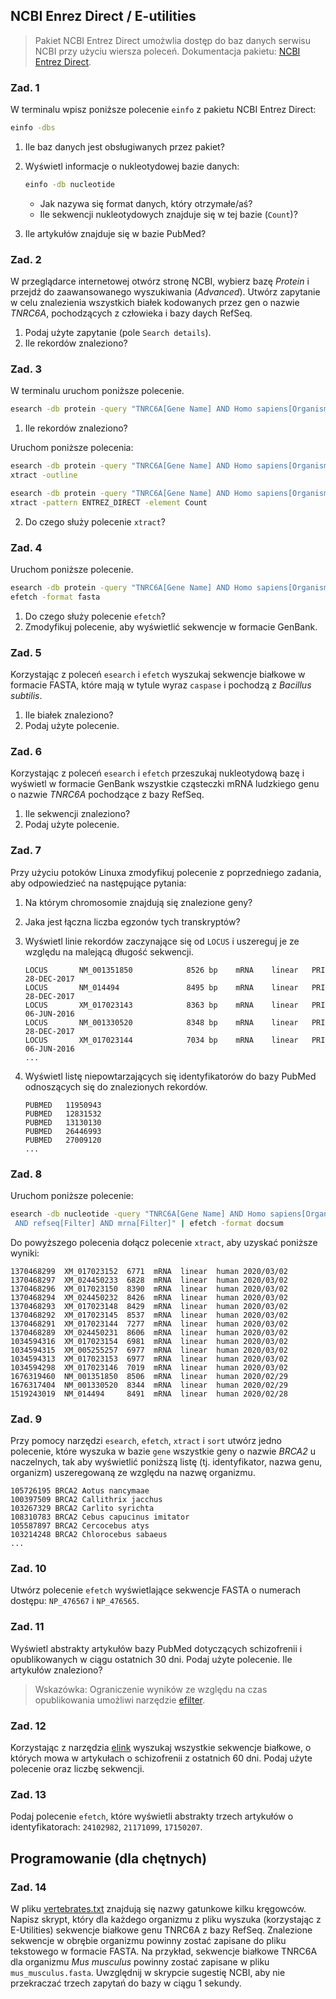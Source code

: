 ## NCBI Enrez Direct / E-utilities

> Pakiet NCBI Entrez Direct umożwlia dostęp do baz danych serwisu NCBI przy użyciu wiersza poleceń. Dokumentacja pakietu: [NCBI Entrez Direct](https://www.ncbi.nlm.nih.gov/books/NBK179288/).


### Zad. 1
W terminalu wpisz poniższe polecenie `einfo` z pakietu NCBI Entrez Direct:

```bash
einfo -dbs
```

1. Ile baz danych jest obsługiwanych przez pakiet?
2. Wyświetl informacje o nukleotydowej bazie danych:

   ```bash
   einfo -db nucleotide
   ```

   * Jak nazywa się format danych, który otrzymałe/aś?
   * Ile sekwencji nukleotydowych znajduje się w tej bazie (`Count`)?
3. Ile artykułów znajduje się w bazie PubMed?


### Zad. 2
W przeglądarce internetowej otwórz stronę NCBI, wybierz bazę *Protein* i przejdź do zaawansowanego wyszukiwania (*Advanced*). Utwórz zapytanie w celu znalezienia wszystkich białek kodowanych przez gen o nazwie *TNRC6A*, pochodzących z człowieka i bazy daych RefSeq. 

1. Podaj użyte zapytanie (pole `Search details`). 
2. Ile rekordów znaleziono?


### Zad. 3
W terminalu uruchom poniższe polecenie.

```bash
esearch -db protein -query "TNRC6A[Gene Name] AND Homo sapiens[Organism] AND refseq[Filter]"
```

1. Ile rekordów znaleziono?

Uruchom poniższe polecenia:

```bash
esearch -db protein -query "TNRC6A[Gene Name] AND Homo sapiens[Organism] AND refseq[Filter]" | \
xtract -outline
```

```bash
esearch -db protein -query "TNRC6A[Gene Name] AND Homo sapiens[Organism] AND refseq[Filter]" | \
xtract -pattern ENTREZ_DIRECT -element Count
```

2. Do czego służy polecenie `xtract`?


### Zad. 4
Uruchom poniższe polecenie.

```bash
esearch -db protein -query "TNRC6A[Gene Name] AND Homo sapiens[Organism] AND refseq[Filter]" | \
efetch -format fasta
```

1. Do czego służy polecenie `efetch`?
2. Zmodyfikuj polecenie, aby wyświetlić sekwencje w formacie GenBank.


### Zad. 5
Korzystając z poleceń `esearch` i `efetch` wyszukaj sekwencje białkowe w formacie FASTA, które mają w tytule wyraz `caspase` i pochodzą z *Bacillus subtilis*.

1. Ile białek znaleziono?
2. Podaj użyte polecenie.


### Zad. 6
Korzystając z poleceń `esearch` i `efetch` przeszukaj nukleotydową bazę i wyświetl w formacie GenBank wszystkie cząsteczki mRNA ludzkiego genu o nazwie *TNRC6A* pochodzące z bazy RefSeq. 

1. Ile sekwencji znaleziono?
2. Podaj użyte polecenie.


### Zad. 7
Przy użyciu potoków Linuxa zmodyfikuj polecenie z poprzedniego zadania, aby odpowiedzieć na następujące pytania:

1. Na którym chromosomie znajdują się znalezione geny?
2. Jaka jest łączna liczba egzonów tych transkryptów?
3. Wyświetl linie rekordów zaczynające się od `LOCUS` i uszereguj je ze względu na malejącą długość sekwencji.
   
   ```
   LOCUS       NM_001351850            8526 bp    mRNA    linear   PRI 28-DEC-2017
   LOCUS       NM_014494               8495 bp    mRNA    linear   PRI 28-DEC-2017
   LOCUS       XM_017023143            8363 bp    mRNA    linear   PRI 06-JUN-2016
   LOCUS       NM_001330520            8348 bp    mRNA    linear   PRI 28-DEC-2017
   LOCUS       XM_017023144            7034 bp    mRNA    linear   PRI 06-JUN-2016
   ...
   ```

4. Wyświetl listę niepowtarzających się identyfikatorów do bazy PubMed odnoszących się do znalezionych rekordów.
    
    ```
    PUBMED   11950943
    PUBMED   12831532
    PUBMED   13130130
    PUBMED   26446993
    PUBMED   27009120
    ...
    ```


### Zad. 8
Uruchom poniższe polecenie:

```bash
esearch -db nucleotide -query "TNRC6A[Gene Name] AND Homo sapiens[Organism] \
 AND refseq[Filter] AND mrna[Filter]" | efetch -format docsum
```

Do powyższego polecenia dołącz polecenie `xtract`, aby uzyskać poniższe wyniki:

```
1370468299  XM_017023152  6771  mRNA  linear  human 2020/03/02
1370468297  XM_024450233  6828  mRNA  linear  human 2020/03/02
1370468296  XM_017023150  8390  mRNA  linear  human 2020/03/02
1370468294  XM_024450232  8426  mRNA  linear  human 2020/03/02
1370468293  XM_017023148  8429  mRNA  linear  human 2020/03/02
1370468292  XM_017023145  8537  mRNA  linear  human 2020/03/02
1370468291  XM_017023144  7277  mRNA  linear  human 2020/03/02
1370468289  XM_024450231  8606  mRNA  linear  human 2020/03/02
1034594316  XM_017023154  6981  mRNA  linear  human 2020/03/02
1034594315  XM_005255257  6977  mRNA  linear  human 2020/03/02
1034594313  XM_017023153  6977  mRNA  linear  human 2020/03/02
1034594298  XM_017023146  7019  mRNA  linear  human 2020/03/02
1676319460  NM_001351850  8506  mRNA  linear  human 2020/02/29
1676317404  NM_001330520  8344  mRNA  linear  human 2020/02/29
1519243019  NM_014494     8491  mRNA  linear  human 2020/02/28
```

### Zad. 9
Przy pomocy narzędzi `esearch`, `efetch`, `xtract` i `sort` utwórz jedno polecenie, które wyszuka w bazie `gene` wszystkie geny o nazwie *BRCA2* u naczelnych, tak aby wyświetlić poniższą listę (tj. identyfikator, nazwa genu, organizm) uszeregowaną ze względu na nazwę organizmu.

```
105726195 BRCA2 Aotus nancymaae
100397509 BRCA2 Callithrix jacchus
103267329 BRCA2 Carlito syrichta
108310783 BRCA2 Cebus capucinus imitator
105587897 BRCA2 Cercocebus atys
103214248 BRCA2 Chlorocebus sabaeus
...
```

### Zad. 10
Utwórz polecenie `efetch` wyświetlające sekwencje FASTA o numerach dostępu: `NP_476567` i `NP_476565`.


### Zad. 11
Wyświetl abstrakty artykułów bazy PubMed dotyczących schizofrenii i opublikowanych w ciągu ostatnich 30 dni. Podaj użyte polecenie. Ile artykułów znaleziono?

> Wskazówka: Ograniczenie wyników ze względu na czas opublikowania umożliwi narzędzie [efilter](https://www.ncbi.nlm.nih.gov/books/NBK179288/#chapter6.Searching_and_Filtering).


### Zad. 12
Korzystając z narzędzia [elink](https://www.ncbi.nlm.nih.gov/books/NBK179288/#chapter6.Writing_Commands_on_Multiple_Li) wyszukaj wszystkie sekwencje białkowe, o których mowa w artykułach o schizofrenii z ostatnich 60 dni. Podaj użyte polecenie oraz liczbę sekwencji.


### Zad. 13
Podaj polecenie `efetch`, które wyświetli abstrakty trzech artykułów o identyfikatorach: `24102982`, `21171099`, `17150207`.


## Programowanie (dla chętnych)


### Zad. 14
W pliku [vertebrates.txt](http://www.combio.pl/files/vertebrates.txt) znajdują się nazwy gatunkowe kilku kręgowców. Napisz skrypt, który dla każdego organizmu z pliku wyszuka (korzystając z E-Utilities) sekwencje białkowe genu TNRC6A z bazy RefSeq. Znalezione sekwencje w obrębie organizmu powinny zostać zapisane do pliku tekstowego w formacie FASTA. Na przykład, sekwencje białkowe TNRC6A dla organizmu *Mus musculus* powinny zostać zapisane w pliku `mus_musculus.fasta`. Uwzględnij w skrypcie sugestię NCBI, aby nie przekraczać trzech zapytań do bazy w ciągu 1 sekundy.